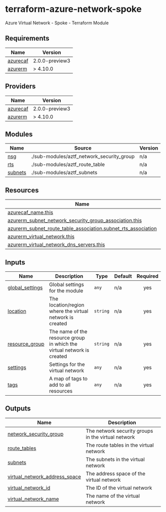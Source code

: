 # terraform-azure-network-spoke
Azure Virtual Network - Spoke - Terraform Module

<!-- BEGIN_TF_DOCS -->
## Requirements

| Name | Version |
|------|---------|
| <a name="requirement_azurecaf"></a> [azurecaf](#requirement\_azurecaf) | 2.0.0-preview3 |
| <a name="requirement_azurerm"></a> [azurerm](#requirement\_azurerm) | > 4.10.0 |

## Providers

| Name | Version |
|------|---------|
| <a name="provider_azurecaf"></a> [azurecaf](#provider\_azurecaf) | 2.0.0-preview3 |
| <a name="provider_azurerm"></a> [azurerm](#provider\_azurerm) | > 4.10.0 |

## Modules

| Name | Source | Version |
|------|--------|---------|
| <a name="module_nsg"></a> [nsg](#module\_nsg) | ./sub-modules/aztf_network_security_group | n/a |
| <a name="module_rts"></a> [rts](#module\_rts) | ./sub-modules/aztf_route_table | n/a |
| <a name="module_subnets"></a> [subnets](#module\_subnets) | ./sub-modules/aztf_subnets | n/a |

## Resources

| Name | Type |
|------|------|
| [azurecaf_name.this](https://registry.terraform.io/providers/aztfmod/azurecaf/2.0.0-preview3/docs/resources/name) | resource |
| [azurerm_subnet_network_security_group_association.this](https://registry.terraform.io/providers/hashicorp/azurerm/latest/docs/resources/subnet_network_security_group_association) | resource |
| [azurerm_subnet_route_table_association.subnet_rts_association](https://registry.terraform.io/providers/hashicorp/azurerm/latest/docs/resources/subnet_route_table_association) | resource |
| [azurerm_virtual_network.this](https://registry.terraform.io/providers/hashicorp/azurerm/latest/docs/resources/virtual_network) | resource |
| [azurerm_virtual_network_dns_servers.this](https://registry.terraform.io/providers/hashicorp/azurerm/latest/docs/resources/virtual_network_dns_servers) | resource |

## Inputs

| Name | Description | Type | Default | Required |
|------|-------------|------|---------|:--------:|
| <a name="input_global_settings"></a> [global\_settings](#input\_global\_settings) | Global settings for the module | `any` | n/a | yes |
| <a name="input_location"></a> [location](#input\_location) | The location/region where the virtual network is created | `string` | n/a | yes |
| <a name="input_resource_group"></a> [resource\_group](#input\_resource\_group) | The name of the resource group in which the virtual network is created | `string` | n/a | yes |
| <a name="input_settings"></a> [settings](#input\_settings) | Settings for the virtual network | `any` | n/a | yes |
| <a name="input_tags"></a> [tags](#input\_tags) | A map of tags to add to all resources | `any` | n/a | yes |

## Outputs

| Name | Description |
|------|-------------|
| <a name="output_network_security_group"></a> [network\_security\_group](#output\_network\_security\_group) | The network security groups in the virtual network |
| <a name="output_route_tables"></a> [route\_tables](#output\_route\_tables) | The route tables in the virtual network |
| <a name="output_subnets"></a> [subnets](#output\_subnets) | The subnets in the virtual network |
| <a name="output_virtual_network_address_space"></a> [virtual\_network\_address\_space](#output\_virtual\_network\_address\_space) | The address space of the virtual network |
| <a name="output_virtual_network_id"></a> [virtual\_network\_id](#output\_virtual\_network\_id) | The ID of the virtual network |
| <a name="output_virtual_network_name"></a> [virtual\_network\_name](#output\_virtual\_network\_name) | The name of the virtual network |
<!-- END_TF_DOCS -->